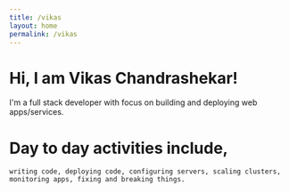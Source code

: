 ```yaml
---
title: /vikas
layout: home
permalink: /vikas
---
```


# Hi, I am Vikas Chandrashekar!


I'm a full stack developer with focus on building and deploying web apps/services. 

# Day to day activities include,
    writing code, deploying code, configuring servers, scaling clusters, monitoring apps, fixing and breaking things.

